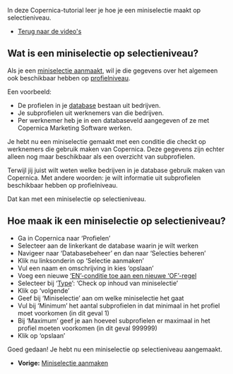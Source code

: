 In deze Copernica-tutorial leer je hoe je een miniselectie maakt op
selectieniveau.

-   [Terug naar de video's](./videos.md "Video's")

Wat is een miniselectie op selectieniveau?
------------------------------------------

Als je een [miniselectie aanmaakt](./profiles-creating-a-miniselection.md),
wil je die gegevens over het algemeen ook beschikbaar hebben op
[profielniveau](./sending-to-profiles-or-subprofiles.md).

Een voorbeeld:

-   De profielen in je [database](./profiles-creating-a-database.md)
    bestaan uit bedrijven.
-   Je subprofielen uit werknemers van die bedrijven.
-   Per werknemer heb je in een databaseveld aangegeven of ze met
    Copernica Marketing Software werken.

Je hebt nu een miniselectie gemaakt met een conditie die checkt op
werknemers die gebruik maken van Copernica. Deze gegevens zijn echter
alleen nog maar beschikbaar als een overzicht van subprofielen.

Terwijl jij juist wilt weten welke bedrijven in je database gebruik
maken van Copernica. Met andere woorden: je wilt informatie uit
subprofielen beschikbaar hebben op profielniveau.

Dat kan met een miniselectie op selectieniveau.

Hoe maak ik een miniselectie op selectieniveau?
-----------------------------------------------

-   Ga in Copernica naar ‘Profielen’
-   Selecteer aan de linkerkant de database waarin je wilt werken
-   Navigeer naar ‘Databasebeheer’ en dan naar ‘Selecties beheren’
-   Klik nu linksonderin op ‘Selectie aanmaken’
-   Vul een naam en omschrijving in kies ‘opslaan’
-   Voeg een nieuwe [‘EN’-conditie toe aan een nieuwe
    ‘OF’-regel](./or-and-and-selection-conditions.md)
-   Selecteer bij
    ‘[Type](./selectie-conditietypes.md)’: ‘Check op inhoud van miniselectie’
-   Klik op ‘volgende’
-   Geef bij ‘Miniselectie’ aan om welke miniselectie het gaat
-   Vul bij ‘Minimum’ het aantal subprofielen in dat minimaal in het
    profiel moet voorkomen (in dit geval 1)
-   Bij ‘Maximum’ geef je aan hoeveel subprofielen er maximaal in het
    profiel moeten voorkomen (in dit geval 999999)
-   Klik op ‘opslaan’

Goed gedaan! Je hebt nu een miniselectie op selectieniveau aangemaakt.

-   **Vorige:** [Miniselectie aanmaken](./profiles-creating-a-miniselection.md "Profielen: Miniselectie aanmaken")

